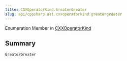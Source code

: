 ```yaml
---
title: CXXOperatorKind.GreaterGreater
slug: api/cppsharp.ast.cxxoperatorkind.greatergreater
---
```

Enumeration Member in [CXXOperatorKind](/api/cppsharp/ast/cxxoperatorkind)

## Summary



```csharp
GreaterGreater
```

